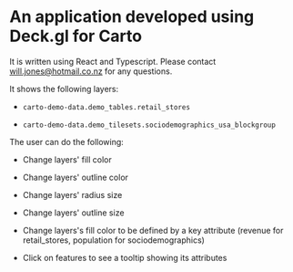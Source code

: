 
# An application developed using Deck.gl for Carto

It is written using React and Typescript. Please contact will.jones@hotmail.co.nz for any questions.
  

It shows the following layers:

-  `carto-demo-data.demo_tables.retail_stores`

-  `carto-demo-data.demo_tilesets.sociodemographics_usa_blockgroup`

  

The user can do the following:

- Change layers' fill color

- Change layers' outline color

- Change layers' radius size

- Change layers' outline size
- Change layers's fill color to be defined by a key attribute (revenue for retail_stores, population for sociodemographics)
- Click on features to see a tooltip showing its attributes

  